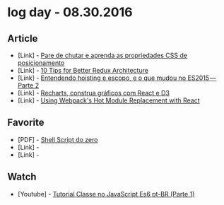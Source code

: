 # log day - 08.30.2016

## Article

- \[Link\] - [Pare de chutar e aprenda as propriedades CSS de posicionamento](https://blog.frontux.com/pare-de-chutar-e-aprenda-as-propriedades-css-de-posicionamento-603154655121#.fl18q8rdj)
- \[Link\] - [10 Tips for Better Redux Architecture](https://medium.com/javascript-scene/10-tips-for-better-redux-architecture-69250425af44#.i30b01x72)
- \[Link\] - [Entendendo hoisting e escopo, e o que mudou no ES2015 — Parte 2](https://medium.com/@lcelso/entendendo-hoisting-e-escopo-e-o-que-mudou-no-es2015-parte-2-b94931aefec0#.lklls3soj)
- \[Link\] - [Recharts, construa gráficos com React e D3](https://blog.coderockr.com/recharts-construa-gr%C3%A1ficos-com-react-e-d3-31b238bd98a8#.s5730kopu)
- \[Link\] - [Using Webpack's Hot Module Replacement with React](http://matthewlehner.net/react-hot-module-replacement-with-webpack/)


## Favorite

- \[PDF\] - [Shell Script do zero](http://metamorphoselinux.net/Shell_Script_do_Zero.pdf)
- \[Link\] - []()
- \[Link\] - []()


## Watch

- \[Youtube\] - [Tutorial Classe no JavaScript Es6 pt-BR (Parte 1) ](https://www.youtube.com/watch?v=lCu5FE_ttWE)
